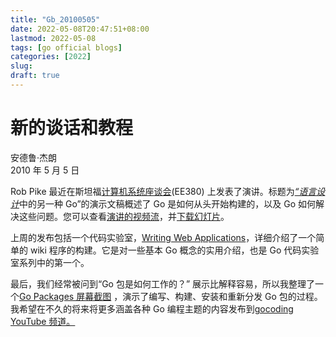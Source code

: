 ```yaml
---
title: "Gb_20100505"
date: 2022-05-08T20:47:51+08:00
lastmod: 2022-05-08
tags: [go official blogs]
categories: [2022]
slug: 
draft: true
---
```

# 新的谈话和教程

安德鲁·杰朗  
2010 年 5 月 5 日

Rob Pike 最近在斯坦福[计算机系统座谈会](http://www.stanford.edu/class/ee380/)(EE380) 上发表了演讲。标题为[_“语言设计_](http://www.stanford.edu/class/ee380/Abstracts/100428.html)中的另一种 Go”的演示文稿概述了 Go 是如何从头开始构建的，以及 Go 如何解决这些问题。您可以查看[演讲的视频流](https://www.youtube.com/watch?v=7VcArS4Wpqk)，并[下载幻灯片](http://www.stanford.edu/class/ee380/Abstracts/100428-pike-stanford.pdf)。

上周的发布包括一个代码实验室，[Writing Web Applications](https://go.dev/doc/codelab/wiki/)，详细介绍了一个简单的 wiki 程序的构建。它是对一些基本 Go 概念的实用介绍，也是 Go 代码实验室系列中的第一个。

最后，我们经常被问到“Go 包是如何工作的？” 展示比解释容易，所以我整理了一个[Go Packages 屏幕截图](http://www.youtube.com/watch?v=jDWBJOXs_iI) ，演示了编写、构建、安装和重新分发 Go 包的过程。我希望在不久的将来将更多涵盖各种 Go 编程主题的内容发布到[gocoding YouTube 频道。](http://youtube.com/gocoding)